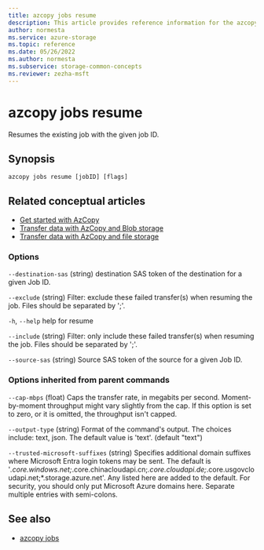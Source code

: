```yaml
---
title: azcopy jobs resume
description: This article provides reference information for the azcopy jobs resume command.
author: normesta
ms.service: azure-storage
ms.topic: reference
ms.date: 05/26/2022
ms.author: normesta
ms.subservice: storage-common-concepts
ms.reviewer: zezha-msft
---
```


# azcopy jobs resume

Resumes the existing job with the given job ID.

## Synopsis

```azcopy
azcopy jobs resume [jobID] [flags]
```

## Related conceptual articles

- [Get started with AzCopy](storage-use-azcopy-v10.md)
- [Transfer data with AzCopy and Blob storage](./storage-use-azcopy-v10.md#transfer-data)
- [Transfer data with AzCopy and file storage](storage-use-azcopy-files.md)

### Options

`--destination-sas`    (string)    destination SAS token of the destination for a given Job ID.

`--exclude`    (string)    Filter: exclude these failed transfer(s) when resuming the job. Files should be separated by ';'.

`-h`, `--help`    help for resume

`--include`    (string)    Filter: only include these failed transfer(s) when resuming the job. Files should be separated by ';'.

`--source-sas`    (string)    Source SAS token of the source for a given Job ID.

### Options inherited from parent commands

`--cap-mbps`    (float)    Caps the transfer rate, in megabits per second. Moment-by-moment throughput might vary slightly from the cap. If this option is set to zero, or it is omitted, the throughput isn't capped.

`--output-type`    (string)    Format of the command's output. The choices include: text, json. The default value is 'text'. (default "text")

`--trusted-microsoft-suffixes`    (string)    Specifies additional domain suffixes where Microsoft Entra login tokens may be sent.  The default is '*.core.windows.net;*.core.chinacloudapi.cn;*.core.cloudapi.de;*.core.usgovcloudapi.net;*.storage.azure.net'. Any listed here are added to the default. For security, you should only put Microsoft Azure domains here. Separate multiple entries with semi-colons.

## See also

- [azcopy jobs](storage-ref-azcopy-jobs.md)
